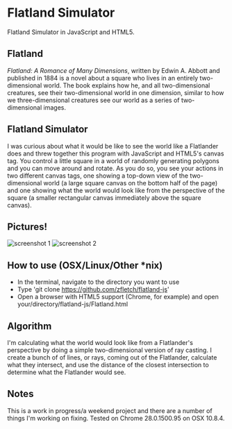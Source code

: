 Flatland Simulator
==================

Flatland Simulator in JavaScript and HTML5.

Flatland
-----------------

*Flatland: A Romance of Many Dimensions*, written by Edwin A. Abbott and published
in 1884 is a novel about a square who lives in an entirely two-dimensional world.
The book explains how he, and all two-dimensional creatures, see their two-dimensional
world in one dimension, similar to how we three-dimensional creatures see our world
as a series of two-dimensional images.

Flatland Simulator
------------------

I was curious about what it would be like to see the world like a Flatlander does
and threw together this program with JavaScript and HTML5's canvas tag.
You control a little square in a world of randomly generating polygons and
you can move around and rotate. As you do so, you see your actions in two
different canvas tags, one showing a top-down view of the two-dimensional
world (a large square canvas on the bottom half of the page) and one showing what the
world would look like from the perspective of the square (a smaller rectangular canvas
immediately above the square canvas).

Pictures!
---------
![screenshot 1](https://raw.github.com/zfletch/flatland-js/master/images/20130811-screenshot1.png)
![screenshot 2](https://raw.github.com/zfletch/flatland-js/master/images/20130811-screenshot2.png)

How to use (OSX/Linux/Other \*nix)
----------------------------------

 - In the terminal, navigate to the directory you want to use
 - Type 'git clone https://github.com/zfletch/flatland-js'
 - Open a browser with HTML5 support (Chrome, for example) and open your/directory/flatland-js/Flatland.html

Algorithm
---------

I'm calculating what the world would look like from a Flatlander's perspective
by doing a simple two-dimensional version of ray casting. I create a bunch of
of lines, or rays, coming out of the Flatlander, calculate what they
intersect, and use the distance of the closest intersection to determine what
the Flatlander would see.

Notes
-----

This is a work in progress/a weekend project and there are a number of things I'm working on
fixing. Tested on Chrome 28.0.1500.95 on OSX 10.8.4.
